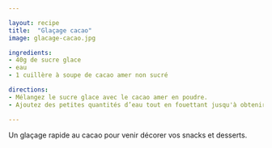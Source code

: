 ```yaml
---

layout: recipe
title:  "Glaçage cacao"
image: glacage-cacao.jpg

ingredients:
- 40g de sucre glace
- eau
- 1 cuillère à soupe de cacao amer non sucré

directions:
- Mélangez le sucre glace avec le cacao amer en poudre.
- Ajoutez des petites quantités d’eau tout en fouettant jusqu'à obtenir une consistance de sirop de chocolat, donc quelque chose qui coule en ruban de la cuillère mais qui n'est pas trop liquide. 

---
```


Un glaçage rapide au cacao pour venir décorer vos snacks et desserts.